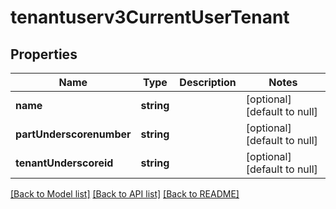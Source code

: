 # tenantuserv3CurrentUserTenant

## Properties
Name | Type | Description | Notes
------------ | ------------- | ------------- | -------------
**name** | **string** |  | [optional] [default to null]
**partUnderscorenumber** | **string** |  | [optional] [default to null]
**tenantUnderscoreid** | **string** |  | [optional] [default to null]

[[Back to Model list]](../README.md#documentation-for-models) [[Back to API list]](../README.md#documentation-for-api-endpoints) [[Back to README]](../README.md)



